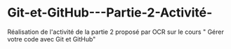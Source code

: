 # Git-et-GitHub---Partie-2-Activité-
Réalisation de l'activité de la partie 2 proposé par OCR sur le cours " Gérer votre code avec Git et GitHub"
